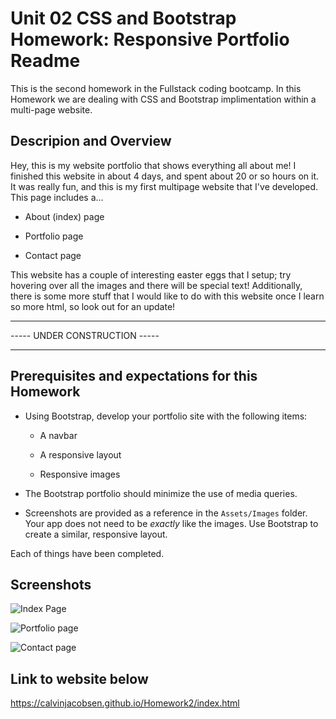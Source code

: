 # Unit 02 CSS and Bootstrap Homework: Responsive Portfolio Readme

This is the second homework in the Fullstack coding bootcamp. In this Homework we are dealing with CSS and Bootstrap implimentation within a multi-page website.

## Descripion and Overview
Hey, this is my website portfolio that shows everything all about me! I finished this website in about 4 days, and spent about 20 or so hours on it. It was really fun, and this is my first multipage website that I've developed. 
This page includes a...

* About (index) page

* Portfolio page

* Contact page

This website has a couple of interesting easter eggs that I setup; try hovering over all the images and there will be special text!
Additionally, there is some more stuff that I would like to do with this website once I learn so more html, so look out for an update!

------------------------------
----- UNDER CONSTRUCTION -----

------------------------------

## Prerequisites and expectations for this Homework

* Using Bootstrap, develop your portfolio site with the following items:

   * A navbar

   * A responsive layout

   * Responsive images

* The Bootstrap portfolio should minimize the use of media queries.

* Screenshots are provided as a reference in the `Assets/Images` folder. Your app does not need to be _exactly_ like the images. Use Bootstrap to create a similar, responsive layout.

Each of things have been completed.

## Screenshots
![Index Page](https://github.com/calvinjacobsen/Calvinjacobsen.github.io/Homework2/referenceImages/indexPage.png "Index")

![Portfolio page](https://github.com/calvinjacobsen/Calvinjacobsen.github.io/Homework2/referenceImages/portfolioPage.png "Portfolio")

![Contact page](https://github.com/calvinjacobsen/Calvinjacobsen.github.io/Homework2/referenceImages/contactPage.png "Contact")

## Link to website below

https://calvinjacobsen.github.io/Homework2/index.html
